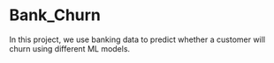 # Bank_Churn
In this project, we use banking data to predict whether a customer will churn using different ML models.
